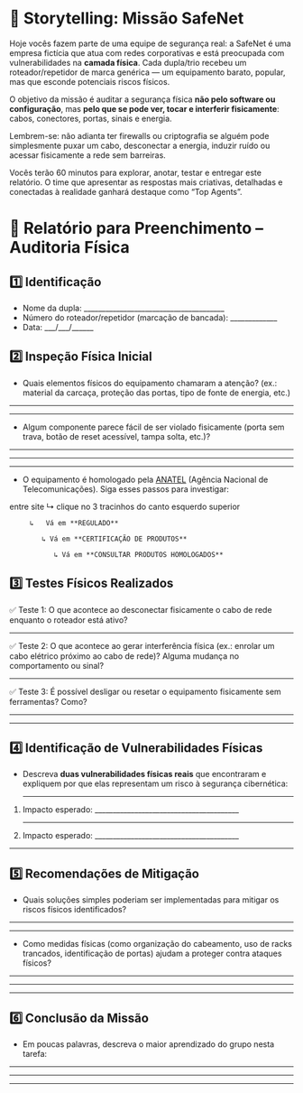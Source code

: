 # 📖 Storytelling: Missão SafeNet

Hoje vocês fazem parte de uma equipe de segurança real: a SafeNet é uma empresa fictícia que atua com redes corporativas e está preocupada com vulnerabilidades na **camada física**. Cada dupla/trio recebeu um roteador/repetidor de marca genérica — um equipamento barato, popular, mas que esconde potenciais riscos físicos.

O objetivo da missão é auditar a segurança física **não pelo software ou configuração**, mas **pelo que se pode ver, tocar e interferir fisicamente**: cabos, conectores, portas, sinais e energia.

Lembrem-se: não adianta ter firewalls ou criptografia se alguém pode simplesmente puxar um cabo, desconectar a energia, induzir ruído ou acessar fisicamente a rede sem barreiras.

Vocês terão 60 minutos para explorar, anotar, testar e entregar este relatório. O time que apresentar as respostas mais criativas, detalhadas e conectadas à realidade ganhará destaque como “Top Agents”.


# 📝 Relatório para Preenchimento – Auditoria Física

## 1️⃣ Identificação

* Nome da dupla: \_\_\_\_\_\_\_\_\_\_\_\_\_\_\_\_\_\_\_\_\_\_\_\_\_\_\_\_\_\_\_\_\_\_\_\_\_\_\_
* Número do roteador/repetidor (marcação de bancada): \_\_\_\_\_\_\_\_\_\_\_\_\_
* Data: \_\_\_/\_\_\_/\_\_\_\_\_\_


## 2️⃣ Inspeção Física Inicial

* Quais elementos físicos do equipamento chamaram a atenção? (ex.: material da carcaça, proteção das portas, tipo de fonte de energia, etc.)

---

---

* Algum componente parece fácil de ser violado fisicamente (porta sem trava, botão de reset acessível, tampa solta, etc.)?

---

---

---

* O equipamento é homologado pela [ANATEL](https://www.gov.br/anatel/pt-br) (Agência Nacional de Telecomunicações). Siga esses passos para investigar:

entre site
      ↳   clique no 3 tracinhos do canto esquerdo superior
      
         ↳   Vá em **REGULADO**
      
            ↳ Vá em **CERTIFICAÇÃO DE PRODUTOS**
            
               ↳ Vá em **CONSULTAR PRODUTOS HOMOLOGADOS**


## 3️⃣ Testes Físicos Realizados

✅ Teste 1: O que acontece ao desconectar fisicamente o cabo de rede enquanto o roteador está ativo?

---

✅ Teste 2: O que acontece ao gerar interferência física (ex.: enrolar um cabo elétrico próximo ao cabo de rede)? Alguma mudança no comportamento ou sinal?

---

✅ Teste 3: É possível desligar ou resetar o equipamento fisicamente sem ferramentas? Como?

---

---

## 4️⃣ Identificação de Vulnerabilidades Físicas

* Descreva **duas vulnerabilidades físicas reais** que encontraram e expliquem por que elas representam um risco à segurança cibernética:

1. ---

   Impacto esperado: \_\_\_\_\_\_\_\_\_\_\_\_\_\_\_\_\_\_\_\_\_\_\_\_\_\_\_\_\_\_\_\_\_\_\_\_\_\_\_\_

2. ---

   Impacto esperado: \_\_\_\_\_\_\_\_\_\_\_\_\_\_\_\_\_\_\_\_\_\_\_\_\_\_\_\_\_\_\_\_\_\_\_\_\_\_\_\_

---

## 5️⃣ Recomendações de Mitigação

* Quais soluções simples poderiam ser implementadas para mitigar os riscos físicos identificados?

---

---

* Como medidas físicas (como organização do cabeamento, uso de racks trancados, identificação de portas) ajudam a proteger contra ataques físicos?

---

---

---

## 6️⃣ Conclusão da Missão

* Em poucas palavras, descreva o maior aprendizado do grupo nesta tarefa:

---

---

---
